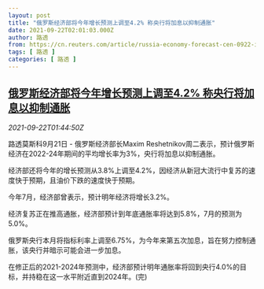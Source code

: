 ```yaml
---
layout: post
title: "俄罗斯经济部将今年增长预测上调至4.2% 称央行将加息以抑制通胀"
date: 2021-09-22T02:01:03.000Z
author: 路透
from: https://cn.reuters.com/article/russia-economy-forecast-cen-0922-idCNKBS2GI04F
tags: [ 路透 ]
categories: [ 路透 ]
---
```

<!--1632276063000-->
[俄罗斯经济部将今年增长预测上调至4.2% 称央行将加息以抑制通胀](https://cn.reuters.com/article/russia-economy-forecast-cen-0922-idCNKBS2GI04F)
------

<div>
<div><i>2021-09-22T01:44:50Z</i></div><p>路透莫斯科9月21日 - 俄罗斯经济部长Maxim Reshetnikov周二表示，预计俄罗斯经济在2022-24年期间的平均增长率为3%，央行将加息以抑制通胀。</p><p>经济部还将今年的增长预测从3.8%上调至4.2%，因经济从新冠大流行中复苏的速度快于预期，且油价下跌的速度快于预期。</p><p>今年7月，经济部曾表示，预计明年经济将增长3.2%。</p><p>经济复苏正在推高通胀，经济部预计到年底通胀率将达到5.8%，7月的预测为5.0%。</p><p>俄罗斯央行本月将指标利率上调至6.75%，为今年来第五次加息，旨在努力控制通胀，该央行并暗示可能会进一步加息。</p><p>在修正后的2021-2024年预测中，经济部预计明年通胀率将回到央行4.0%的目标，并持稳在这一水平附近直到2024年。(完)</p>
</div>
